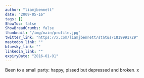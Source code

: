 ```yaml
---
author: "liamjbennett"
date: "2009-05-16"
tags: []
ShowToc: false
ShowBreadCrumbs: false
thumbnail: "/img/main/profile.jpg"
twitter_link: "https://x.com/liamjbennett/status/1819991729"
mastodon_link: ""
bluesky_link: ""
linkedin_link: ""
expiryDate: "2016-01-01"
---
```


Been to a small party: happy, pissed but depressed and broken. x

